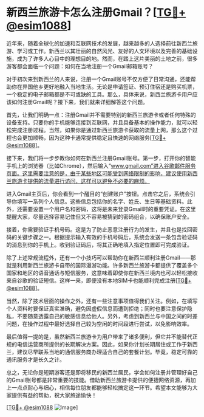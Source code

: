 # 新西兰旅游卡怎么注册Gmail？[[TG💪+ @esim1088](https://t.me/s/esim1088)]

近年来，随着全球化的加速和互联网技术的发展，越来越多的人选择前往新西兰旅游、学习或工作。新西兰以其壮丽的自然风光、友好的人文环境以及完善的基础设施，成为了许多人心目中的理想目的地。然而，在踏上这片美丽的土地之前，很多游客都会面临一个问题：如何在当地注册一个Gmail邮箱账号？

对于初次来到新西兰的人来说，注册一个Gmail账号不仅方便了日常沟通，还能帮助你在异国他乡更好地融入当地生活。无论是申请签证、预订住宿还是购买机票，一个稳定的电子邮箱都是不可或缺的工具。那么，具体来说，新西兰旅游卡用户应该如何注册Gmail呢？接下来，我们就来详细解答这个问题。

首先，让我们明确一点：注册Gmail并不需要特别的新西兰旅游卡或者任何特殊的设备支持。只要你的手机能够连接到互联网，并且具备基本的操作能力，就可以轻松完成注册过程。当然，如果你是通过新西兰旅游卡获取的流量上网，那么这个过程也会更加顺畅，因为这种卡通常提供稳定且快速的网络服务[[TG💪+ @esim1088](https://t.me/s/esim1088)]。

接下来，我们将一步步教你如何在新西兰注册Gmail账号。第一步，打开你的智能手机上的浏览器（比如Chrome），然后输入“www.gmail.com”进入谷歌邮件服务页面。这里需要注意的是，由于某些地区可能受到网络限制的影响，建议使用新西兰旅游卡提供的流量进行访问，这样可以避免不必要的麻烦。

进入Gmail主页后，你会看到一个醒目的“创建账户”按钮。点击它之后，系统会引导你填写一系列个人信息。这些信息包括你的名字、姓氏、生日等基础资料。此外，还需要设置一个用户名和密码，这将是未来登录Gmail时的重要凭证。在这里提醒大家，尽量选择容易记住但又不容易被猜到的密码组合，以确保账户安全。

接着，你需要验证手机号码。这是为了防止恶意注册行为的发生，并且也是找回密码的关键步骤之一。根据提示输入有效的手机号码后，系统会发送一条包含验证码的消息到你的手机上。收到验证码后，将其正确地填入指定位置即可完成验证。

除了上述常规流程外，还有一个小技巧可以帮助你在新西兰顺利注册Gmail——那就是利用新西兰旅游卡自带的国际漫游功能。许多新西兰旅游卡都提供了覆盖多个国家和地区的语音通话与短信服务，这意味着即使你在新西兰境内也可以轻松接收来自谷歌的验证短信。这样一来，即便没有本地SIM卡也能顺利完成注册[[TG💪+ @esim1088](https://t.me/s/esim1088)]。

当然，除了技术层面的操作之外，还有一些注意事项值得我们关注。例如，在填写个人资料时要保证真实准确，避免因虚假信息而遭到拒绝；同时也要注意保护隐私，不要随意透露自己的敏感信息给他人。另外，考虑到新西兰与中国之间的时差问题，在操作过程中最好选择自己较为空闲的时间段进行尝试，以免影响效率。

最后值得一提的是，虽然新西兰旅游卡为用户带来了诸多便利，但它并不能替代正规的电信运营商所提供的长期解决方案。因此，如果你计划长期居住或工作于新西兰，建议尽早联系当地的通信服务商办理适合自己的套餐计划。毕竟，稳定可靠的通讯服务才是长久之计。

总之，无论你是短期游客还是即将移民的新西兰居民，学会如何注册并管理好自己的Gmail账号都是非常重要的技能。借助新西兰旅游卡提供的便捷网络资源，再加上一点点耐心与细心，相信每位朋友都能够轻松搞定这一环节。希望本文能够为大家提供有益的帮助，祝大家旅途愉快！

[[TG💪+ @esim1088](https://t.me/s/esim1088) ![Image](https://i.postimg.cc/4NQfJmqS/Snipaste-2025-05-13-00-14-12.png)]
